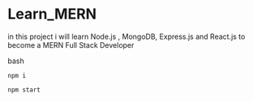# Learn_MERN

in this project i will learn Node.js , MongoDB, Express.js and React.js to become a MERN Full Stack Developer

bash
```
npm i

npm start

```
